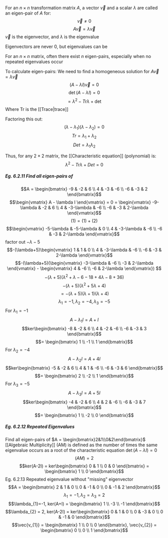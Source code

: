 For an $n\times n$ transformation matrix $A$, a vector $\vec{v}$ and a scalar $\lambda$ are called an eigen-pair of $A$ for:
$$\vec{v} \neq 0$$
$$A\vec{v}=\lambda \vec{v}$$
$\vec{v}$ is the eigenvector, and $\lambda$ is the eigenvalue

Eigenvectors are never 0, but eigenvalues can be

For an $n\times n$ matrix, often there exist $n$ eigen-pairs, especially when no repeated eigenvalues occur

To calculate eigen-pairs:
We need to find a homogeneous solution for $A\vec{v}=\lambda \vec{v}$
$$(A-\lambda I)\vec{v}=0$$
$$\det(A-\lambda I) = 0$$
$$=\lambda^2-Tr\lambda+\det$$
Where Tr is the [[Trace|trace]]

Factoring this out:
$$(\lambda-\lambda_{1})(\lambda-\lambda_{2})=0$$
$$Tr = \lambda_{1}+\lambda_{2}$$
$$Det = \lambda_{1}\lambda_{2}$$

Thus, for any $2\times 2$ matrix, the [[Characteristic equation]] (polynomial) is:
$$\lambda^2-Tr\lambda+Det=0$$

##### Eg. 6.2.11 Find all eigen-pairs of
$$A = \begin{bmatrix}
-9 & -2 & 6 \\
4 & -3 & -6 \\
-6 & -3 & 2
\end{bmatrix}$$
$$\begin{vmatrix}
A - \lambda I
\end{vmatrix} = 0 = \begin{vmatrix}
-9-\lambda & -2 & 6 \\
4 & -3-\lambda & -6 \\
-6 & -3 & 2-\lambda
\end{vmatrix}$$
$$(1) = (1) + (2)$$
$$\begin{vmatrix}
-5-\lambda & -5-\lambda & 0 \\
4 & -3-\lambda & -6 \\
-6 & -3 & 2-\lambda
\end{vmatrix}$$
factor out $-\lambda-5$
$$-(\lambda+5)\begin{vmatrix}
1 & 1 & 0 \\
4 & -3-\lambda & -6 \\
-6 & -3 & 2-\lambda
\end{vmatrix}$$
$$-(\lambda+5)(\begin{vmatrix}
-3-\lambda & -6 \\
-3 & 2-\lambda
\end{vmatrix} - \begin{vmatrix}
4 & -6 \\
-6 & 2-\lambda
\end{vmatrix}) $$
$$-(\lambda+5)(\lambda^2+\lambda-6-18+4\lambda-8+36)$$
$$-(\lambda+5)(\lambda^2+5\lambda+4)$$
$$=-(\lambda+5)(\lambda+1)(\lambda+4)$$
$$\lambda_{1} = -1, \lambda_{2} = -4, \lambda_{3} = -5$$
For $\lambda_{1} = -1$
$$A - \lambda_{1}I = A+I$$
$$ker\begin{bmatrix}
-8 & -2 & 6 \\
4 & -2 & -6 \\
-6 & -3 & 3
\end{bmatrix}$$
$$= \begin{bmatrix}
1 \\
-1 \\
1
\end{bmatrix}$$
For $\lambda_{2} = -4$
$$A - \lambda_{2}I = A + 4I$$
$$ker\begin{bmatrix}
-5 & -2 & 6 \\
4 & 1 & -6 \\
-6 & -3 & 6
\end{bmatrix}$$
$$= \begin{bmatrix}
2 \\
-2 \\
1
\end{bmatrix}$$
For $\lambda_{3} = -5$
$$A - \lambda_{3}I = A+5I$$
$$ker\begin{bmatrix} 
-4 & -2 & 6 \\
4 & 2 & -6 \\
-6 & -3 & 7
\end{bmatrix}$$
$$= \begin{bmatrix}
1 \\
-2 \\
0
\end{bmatrix}$$

##### Eg. 6.2.12 Repeated Eigenvalues
Find all eigen-pairs of $A = \begin{bmatrix}2&1\\0&2\end{bmatrix}$
[[Algebraic Multiplicity]] (AM) is defined as the number of times the same eigenvalue occurs as a root of the characteristic equation $\det(A-\lambda I) = 0$ 
$$(AM) = 2$$
$$ker(A-2I) = ker\begin{bmatrix}
0 & 1 \\
0  & 0
\end{bmatrix} = \begin{bmatrix}
1 \\
0
\end{bmatrix}$$
Eg. 6.2.13 Repeated eigenvalue without "missing" eigenvector
$$A = \begin{bmatrix}
2 & 1 & 0 \\
0 & -1 & 0 \\
0 & -1 & 2
\end{bmatrix}$$
$$\lambda_{1} = -1, \lambda_{2}=\lambda_{3}=2$$
$$\lambda_{1}=-1, ker(A+I) = \begin{bmatrix}
1 \\
-3 \\
-1
\end{bmatrix}$$
$$\lambda_{2} = 2, ker(A-2I) = ker\begin{bmatrix}
0 & 1 & 0 \\
0 & -3 & 0 \\
0 & -1 & 0
\end{bmatrix}$$
$$\vec{v_{1}} = \begin{bmatrix}
1 \\
0 \\
0
\end{bmatrix}, \vec{v_{2}} = \begin{bmatrix}
0 \\
0 \\
1
\end{bmatrix}$$
#####